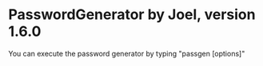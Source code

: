 # PasswordGenerator by Joel, version 1.6.0

You can execute the password generator by typing "passgen [options]"
